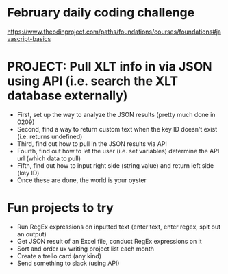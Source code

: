 # February daily coding challenge
https://www.theodinproject.com/paths/foundations/courses/foundations#javascript-basics

# PROJECT: Pull XLT info in via JSON using API (i.e. search the XLT database externally)
- First, set up the way to analyze the JSON results (pretty much done in 0209)
- Second, find a way to return custom text when the key ID doesn't exist (i.e. returns undefined)
- Third, find out how to pull in the JSON results via API
- Fourth, find out how to let the user (i.e. set variables) determine the API url (which data to pull)
- Fifth, find out how to input right side (string value) and return left side (key ID)
- Once these are done, the world is your oyster

# Fun projects to try
- Run RegEx expressions on inputted text (enter text, enter regex, spit out an output)
- Get JSON result of an Excel file, conduct RegEx expressions on it
- Sort and order ux writing project list each month
- Create a trello card (any kind)
- Send something to slack (using API)
